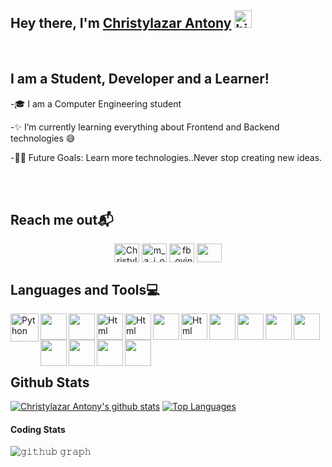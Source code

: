 ## Hey there, I'm [Christylazar Antony](https://github.com/majorlazar) <img src="https://user-images.githubusercontent.com/1303154/88677602-1635ba80-d120-11ea-84d8-d263ba5fc3c0.gif" width="28px" alt="hi">

<br>

## I am a Student, Developer and a Learner!

-🎓 I am a Computer Engineering student

-✨  I’m currently learning everything about Frontend and Backend technologies 😅


-💪🏼 Future Goals: Learn more technologies..Never stop creating new ideas.

<br>
<br>

## Reach me out📬 

<p align="center">
<a href="https://www.linkedin.com/in/christylazar-antony-6b39511b6/" target="blank"><img align="center" src="https://image.flaticon.com/icons/png/128/174/174857.png" alt="Christylazar_Antony" height="30" width="40" /></a>   <a href="https://www.instagram.com/m_a_j_o_r_lazar/" target="blank"><img align="center" src="https://image.flaticon.com/icons/png/128/174/174855.png" alt="m_a_j_o_r_lazar" height="30" width="40" /></a>   <a href="https://www.facebook.com/ChristylazarAntony007/" target="blank"><img align="center" src="https://www.svgrepo.com/show/299425/facebook.svg" alt="fb_ovindu" height="30" width="40" /></a>   <a href = "mailto: majorchristylazar@gmail.com"><img align="center" src="https://seeklogo.com/images/G/gmail-new-2020-logo-32DBE11BB4-seeklogo.com.png" height="30" width="40" /></a>
 </p>


## Languages and Tools💻

<a href="https://www.python.org" target="_blank"><img align="left" alt="Python" height ="45px" src="https://raw.githubusercontent.com/rahul-jha98/github_readme_icons/main/language_and_tools/square/python/python.svg"></a>

<a href="https://www.java.com/en/" target="_blank"> <img align="left" height ="42px" src="https://img.icons8.com/color/48/000000/java-coffee-cup-logo--v2.png"> </a>

<a href="https://https://www.javascript.com/" target="_blank"> <img align="left" height ="42px" src="https://img.icons8.com/color/48/000000/javascript--v2.png"/></a>

<a href="https://html.com/" target="_blank"> <img align="left" alt="Html" height ="42px" src="https://raw.githubusercontent.com/rahul-jha98/github_readme_icons/main/language_and_tools/square/html/html.svg"> </a>

<a href="https://www.css3.info/" target="_blank"> <img align="left" alt="Html" height ="42px" src="https://img.icons8.com/color/48/000000/css3.png"> </a>

 <a href="https://reactjs.org/" target="_blank"> <img align="left" height ="42px" src="https://img.icons8.com/office/80/000000/react.png"></a>
 
<a href="https://nodejs.org/en/" target="_blank"> <img align="left" alt="Html" height ="42px" src="https://img.icons8.com/color/48/000000/nodejs.png"> </a>

<a href="https://flask.palletsprojects.com/en/2.0.x/" target="_blank"> <img align="left" height ="42px" src="https://res.cloudinary.com/dzzjp6xlv/image/upload/v1629639614/SeekPng.com_flask-png_8753366_hgzd4p.png"> </a>

<a href="https://code.visualstudio.com/" target="_blank"> <img align="left" height ="42px" src="https://img.icons8.com/color/96/000000/visual-studio-code-2019.png"> </a>

<a href="https://developer.android.com/studio" target="_blank"> <img align="left" height ="42px" src="https://dart.dev/assets/tools/android_studio-f176d251c56da3581486c97ffa4a82724151e70465896e577e1a52e7f65fe5ad.svg"> </a>

<a href="https://www.mysql.com/" target="_blank"> <img align="left" height ="42px" src="https://www.vectorlogo.zone/logos/mysql/mysql-ar21.svg"> </a>

<a href="https://www.postgresql.org/" target="_blank"> <img align="left" height ="42px" src="https://img.icons8.com/color/48/000000/postgreesql.png"> </a>

<a href="https://github.com/" target="_blank"> <img align="left" height ="42px" src="https://res.cloudinary.com/dzzjp6xlv/image/upload/v1629643172/github_2_njhe9n.svg"> </a>

<a href="https://dashboard.heroku.com/login" target="_blank"> <img align="left" height ="42px" src="https://www.vectorlogo.zone/logos/heroku/heroku-icon.svg"> </a>

<a href="https://firebase.google.com/" target="_blank"> <img align="left" height ="42px" src="https://img.icons8.com/color/48/000000/google-firebase-console.png"> </a>
 </a>
<br />
<br />
<br >
<br>

## Github Stats

[![Christylazar Antony's github stats](https://github-readme-stats.vercel.app/api?username=majorlazar&show_icons=true&theme=midnight-purple)](https://github.com/anuraghazra/github-readme-stats) 
[![Top Languages](https://github-readme-stats.vercel.app/api/top-langs/?username=sreeramcr00&layout=compact&theme=midnight-purple)](https://github.com/anuraghazra/github-readme-stats)


#### Coding Stats


![𝚐𝚒𝚝𝚑𝚞𝚋 𝚐𝚛𝚊𝚙𝚑](https://activity-graph.herokuapp.com/graph?username=majorlazar&theme=react-dark&hide_border=true&area=true)


<!--START_SECTION:waka-->

<!--END_SECTION:waka-->

 
</details> 

